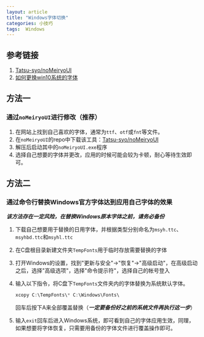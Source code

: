 ```yaml
---
layout: article
title: "Windows字体切换"
categories: 小技巧
tags:  Windows
---
```


## 参考链接

1. [Tatsu-syo/noMeiryoUI](https://github.com/Tatsu-syo/noMeiryoUI)
2. [如何更换win10系统的字体](https://www.zhihu.com/question/263863102/answer/1999360871)

## 方法一

### 通过`noMeiryoUI`进行修改（推荐）

1. 在网站上找到自己喜欢的字体，通常为`ttf`、`otf`或`fnt`等文件。
2. 在`noMeiryoUI`的repo中下载该工具：[Tatsu-syo/noMeiryoUI](https://github.com/Tatsu-syo/noMeiryoUI/releases)
3. 解压后启动其中的`noMeiryoUI.exe`程序
4. 选择自己想要的字体并更改，应用的时候可能会较为卡顿，耐心等待生效即可。

## 方法二

### 通过命令行替换Windows官方字体达到应用自己字体的效果

***该方法存在一定风险，在替换Windows原本字体之前，请务必备份***

1. 下载自己想要用于替换的日用字体，并根据类型分别命名为`msyh.ttc`、`msyhbd.ttc`和`msyhl.ttc`

2. 在C盘根目录新建文件夹`TempFonts`用于临时存放需要替换的字体

3. 打开Windows的设置，找到"更新与安全"->"恢复"->"高级启动"，在高级启动之后，选择"高级选项"，选择"命令提示符"，选择自己的帐号登入

4. 输入以下指令，将C盘下`TempFonts`文件夹内的字体替换为系统默认字体。

   ```powershell
   xcopy C:\TempFonts\* C:\Windows\Fonts\
   ```

   回车后按下A来全部覆盖替换（***一定要备份好之前的系统文件再执行这一步***）

5. 输入`exit`回车后进入Windows系统，即可看到自己的字体应用生效，同理，如果想要将字体恢复，只需要用备份的字体文件进行覆盖操作即可。
